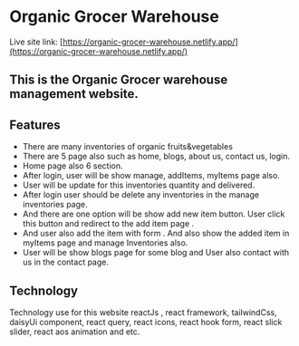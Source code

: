 # Organic Grocer Warehouse

Live site link: [https://organic-grocer-warehouse.netlify.app/](https://organic-grocer-warehouse.netlify.app/) 

## This is the Organic Grocer warehouse management website.

## Features

* There are many inventories of organic fruits&vegetables
* There are 5 page also such as home, blogs, about us, contact us, login.
* Home page also 6 section.
* After login, user will be show manage, addItems, myItems page also.
* User will be update for this inventories quantity and delivered.
* After login user should be delete any inventories in the manage inventories page.
* And there are one option will be show add new item button. User click this button and redirect to the add item page .
* And user also add the item with form . And also show the added item in myItems page and manage Inventories also.
* User will be show blogs page for some blog and User also contact with us in the contact page.

## Technology
Technology use for this website reactJs , react framework, tailwindCss, daisyUi component, react query, react icons, react hook form, react slick slider, react aos animation and etc.
